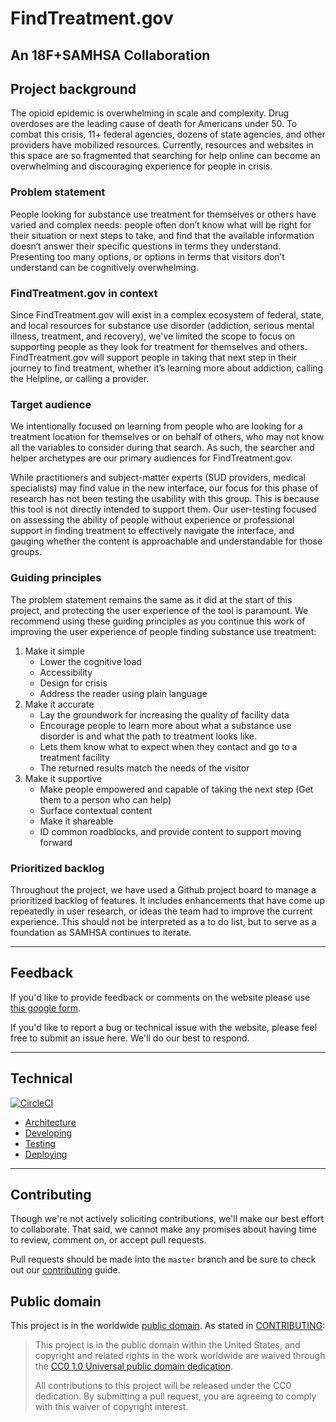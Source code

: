 # FindTreatment.gov
## An 18F+SAMHSA Collaboration

## Project background

The opioid epidemic is overwhelming in scale and complexity. Drug overdoses are the leading cause of death for Americans under 50. To combat this crisis, 11+ federal agencies, dozens of state agencies, and other providers have mobilized resources. Currently, resources and websites in this space are so fragmented that searching for help online can become an overwhelming and discouraging experience for people in crisis.

### Problem statement
People looking for substance use treatment for themselves or others have varied and complex needs: people often don’t know what will be right for their situation or next steps to take, and find that the available information doesn’t answer their specific questions in terms they understand. Presenting too many options, or options in terms that visitors don’t understand can be cognitively overwhelming.

### FindTreatment.gov in context
Since FindTreatment.gov will exist in a complex ecosystem of federal, state, and local resources for substance use disorder (addiction, serious mental illness, treatment, and recovery), we've limited the scope to focus on supporting people as they look for treatment for themselves and others. FindTreatment.gov will support people in taking that next step in their journey to find treatment, whether it’s learning more about addiction, calling the Helpline, or calling a provider.

### Target audience
We intentionally focused on learning from people who are looking for a treatment location for themselves or on behalf of others, who may not know all the variables to consider during that search. As such, the searcher and helper archetypes are our primary audiences for FindTreatment.gov.

While practitioners and subject-matter experts (SUD providers, medical specialists) may find value in the new interface, our focus for this phase of research has not been testing the usability with this group. This is because this tool is not directly intended to support them. Our user-testing focused on assessing the ability of people without experience or professional support in finding treatment to effectively navigate the interface, and gauging whether the content is approachable and understandable for those groups.

### Guiding principles
The problem statement remains the same as it did at the start of this project, and protecting the user experience of the tool is paramount. We recommend using these guiding principles as you continue this work of improving the user experience of people finding substance use treatment:
1. Make it simple
    * Lower the cognitive load
    * Accessibility
    * Design for crisis
    * Address the reader using plain language
2. Make it accurate
    * Lay the groundwork for increasing the quality of facility data
    * Encourage people to learn more about what a substance use disorder is and what the path to treatment looks like.
    * Lets them know what to expect when they contact and go to a treatment facility
    * The returned results match the needs of the visitor
3. Make it supportive
    * Make people empowered and capable of taking the next step (Get them to a person who can help)
    * Surface contextual content
    * Make it shareable
    * ID common roadblocks, and provide content to support moving forward

### Prioritized backlog
Throughout the project, we have used a Github project board to manage a prioritized backlog of features. It includes enhancements that have come up repeatedly in user research, or ideas the team had to improve the current experience. This should not be interpreted as a to do list, but to serve as a foundation as SAMHSA continues to iterate.


---
## Feedback

If you'd like to provide feedback or comments on the website please use [this google form](https://forms.gle/ceUB7jd2GULXdQj96).

If you'd like to report a bug or technical issue with the website, please feel free to submit an issue here. We'll do our best to respond.

---
## Technical
[![CircleCI](https://circleci.com/gh/18F/samhsa-prototype/tree/master.svg?style=svg)](https://circleci.com/gh/18F/samhsa-prototype/tree/master)
* [Architecture](./docs/architecture.md)
* [Developing](./docs/developing.md)
* [Testing](./docs/testing.md)
* [Deploying](./docs/deploying.md)

---
## Contributing

Though we're not actively soliciting contributions, we'll make our best effort to collaborate. That said, we cannot make any promises about having time to review, comment on, or accept pull requests.

Pull requests should be made into the `master` branch and be sure to check out
our [contributing](CONTRIBUTING.md) guide.

## Public domain

This project is in the worldwide [public domain](LICENSE.md). As stated in
[CONTRIBUTING](CONTRIBUTING.md):

> This project is in the public domain within the United States, and copyright
> and related rights in the work worldwide are waived through the
> [CC0 1.0 Universal public domain dedication](https://creativecommons.org/publicdomain/zero/1.0/).
>
> All contributions to this project will be released under the CC0 dedication.
> By submitting a pull request, you are agreeing to comply with this waiver of
> copyright interest.
